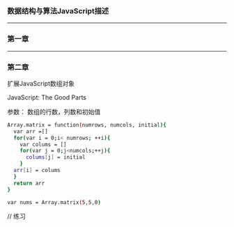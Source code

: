 ### 数据结构与算法JavaScript描述

---

### 第一章
---
### 第二章

扩展JavaScript数组对象

JavaScript: The Good Parts

参数： 数组的行数，列数和初始值

``` bash
Array.matrix = function(numrows, numcols, initial){
  var arr =[]
  for(var i = 0;i< numrows; ++i){
    var colums = []
    for(var j = 0;j<numcols;++j){
      colums[j] = initial
    }
  arr[i] = colums
  }
  return arr
}
```

``` bash
var nums = Array.matrix(5,5,0)
```

// 练习